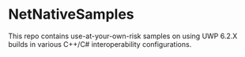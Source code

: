 # NetNativeSamples
This repo contains use-at-your-own-risk samples on using UWP 6.2.X builds in various C++/C# interoperability configurations. 
